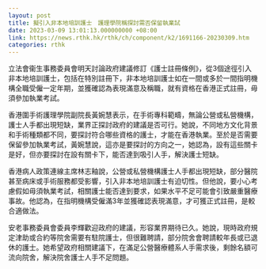 ```yaml
---
layout: post
title: 擬引入非本地培訓護士　護理學院稱探討需否保留執業試
date: 2023-03-09 13:01:13.000000000 +08:00
link: https://news.rthk.hk/rthk/ch/component/k2/1691166-20230309.htm
categories: rthk
---
```


立法會衞生事務委員會明天討論政府建議修訂《護士註冊條例》，從3個途徑引入非本地培訓護士，包括在特別註冊下，非本地培訓護士如在一間或多於一間指明機構全職受僱一定年期，並獲確認為表現滿意及稱職，就有資格在香港正式註冊，毋須參加執業考試。

香港圍手術護理學院副院長黃婉慧表示，在手術專科範疇，無論公營或私營機構，護士人手都出現短缺，業界正探討政府的建議是否可行。她說，不同地方文化背景和手術種類都不同，要探討符合哪些資格的護士，才能在香港執業。至於是否需要保留參加執業考試，黃婉慧說，這亦是要探討的方向之一，她認為，設有這些關卡是好，但亦要探討在設有關卡下，能否達到吸引人手，解決護士短缺。

香港病人政策連線主席林志釉說，公營或私營機構護士人手都出現短缺，部分醫院甚至病床或手術服務都受影響，引入非本地培訓護士有迫切性。但他說，要小心考慮假如毋須執業考試，相關護士能否達到要求，如果水平不足可能會引致嚴重醫療事故。他認為，在指明機構受僱滿3年並獲確認表現滿意，才可獲正式註冊，是較合適做法。

安老事務委員會委員李輝歡迎政府的建議，形容業界期待已久。她說，現時政府規定津助或合約等院舍需要有駐院護士，但很難聘請，部分院舍會聘請較年長或已退休的護士。她希望政府相關建議下，在滿足公營醫療體系人手需求後，剩餘名額可流向院舍，解決院舍護士人手不足問題。
